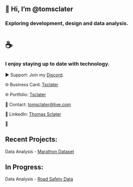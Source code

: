 ## 👋 Hi, I’m @tomsclater
### Exploring **development**, **design** and **data analysis**.

# ☕
### I enjoy staying up to date with technology. 

▶ Support: Join my [Discord](https://discord.gg/J9kVfvAYeH). 

🌐 Business Card: [Tsclater](https://tomsclater.github.io)

🌐 Portfolio: [Tsclater](https://t-sclater.vercel.app)

📧 Contact: tomsclater@live.com 

💼 LinkedIn: [Thomas Sclater](https://linkedin.com/in/tomsclater/)

**🚀**

## Recent Projects: 

Data Analysis - [Marathon Dataset](https://github.com/tomsclater/marathon-dataset)

## In Progress: 

Data Analysis - [Road Safety Data](https://github.com/tomsclater/road-safety-data)
